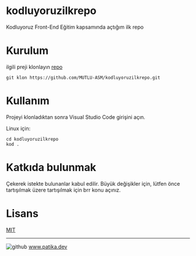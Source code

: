 # kodluyoruzilkrepo
Kodluyoruz Front-End Eğitim kapsamında açtığım ilk repo
#  Kurulum
ilgili preji klonlayın [ repo ](https://github.com/MUTLU-ASM/kodluyoruzilkrepo.git)

```
git klon https://github.com/MUTLU-ASM/kodluyoruzilkrepo.git
```
#  Kullanım
Projeyi klonladıktan sonra Visual Studio Code girişini açın.

Linux için:
```
cd kodluyoruzilkrepo
kod .
```
#  Katkıda bulunmak
Çekerek istekte bulunanlar kabul edilir. Büyük değişikler için, lütfen önce tartışılmak üzere tartışılmak için brr konu açınız.
#  Lisans
[ MIT ](https://github.com/MUTLU-ASM/kodluyoruzilkrepo.gitt)
***
![ github ](https://avatars.githubusercontent.com/u/30476529?s=280&v=4)
www.patika.dev
